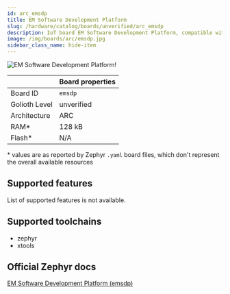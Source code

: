 ```yaml
---
id: arc_emsdp
title: EM Software Development Platform
slug: /hardware/catalog/boards/unverified/arc_emsdp
description: IoT board EM Software Development Platform, compatible with Golioth at unverified level.
image: /img/boards/arc/emsdp.jpg
sidebar_class_name: hide-item
---
```


[//]: # (This is an auto-generated file, do not edit! Changes to it will be lost upon re-generation)

![EM Software Development Platform!](/img/boards/arc/emsdp.jpg "EM Software Development Platform")

|                | Board properties     |
| -------------  | -------------------- |
| Board ID       | `emsdp` |
| Golioth Level  | unverified       |
| Architecture   | ARC |
| RAM*           | 128 kB |
| Flash*         | N/A |

\* values are as reported by Zephyr `.yaml` board files, which don't represent the overall available resources



## Supported features

List of supported features is not available.

## Supported toolchains

* zephyr
* xtools

## Official Zephyr docs

[EM Software Development Platform (emsdp)](https://docs.zephyrproject.org/latest/boards/arc/emsdp/doc/index.html)
